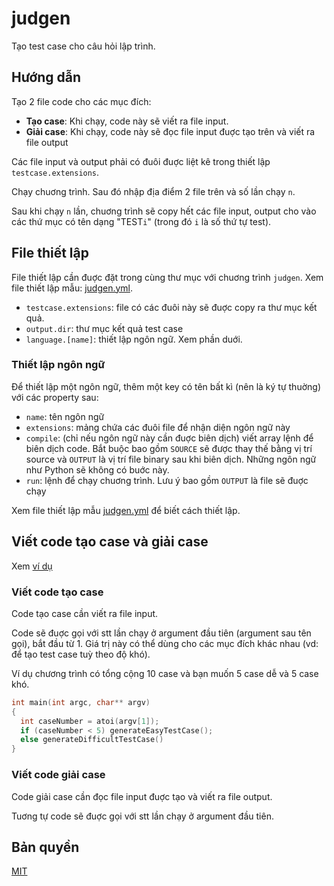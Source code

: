 # judgen

Tạo test case cho câu hỏi lập trình.

## Hướng dẫn

Tạo 2 file code cho các mục đích:

- **Tạo case**: Khi chạy, code này sẽ viết ra file input.
- **Giải case**: Khi chạy, code này sẽ đọc file input đuợc tạo trên và viết ra file output

Các file input và output phải có đuôi đuợc liệt kê trong thiết lập `testcase.extensions`.

Chạy chuơng trình. Sau đó nhập địa điểm 2 file trên và số lần chạy `n`.

Sau khi chạy `n` lần, chuơng trình sẽ copy hết các file input, output cho vào các thứ mục có tên dạng "TEST`i`" (trong đó `i` là số thứ tự test).

## File thiết lập

File thiết lập cần đuợc đặt trong cùng thư mục với chuơng trình `judgen`. Xem file thiết lập mẫu: [judgen.yml](./judgen.yml).

- `testcase.extensions`: file có các đuôi này sẽ đuợc copy ra thư mục kết quả.
- `output.dir`: thư mục kết quả test case
- `language.[name]`: thiết lập ngôn ngữ. Xem phần duới.

### Thiết lập ngôn ngữ

Để thiết lập một ngôn ngữ, thêm một key có tên bất kì (nên là ký tự thuờng) với các property sau:

- `name`: tên ngôn ngữ
- `extensions`: mảng chứa các đuôi file để nhận diện ngôn ngữ này
- `compile`: (chỉ nếu ngôn ngữ này cần đuợc biên dịch) viết array lệnh để biên dịch code. Bắt buộc bao gồm `SOURCE` sẽ được thay thế bằng vị trí source và `OUTPUT` là vị trí file binary sau khi biên dịch. Những ngôn ngữ như Python sẽ không có buớc này.
- `run`: lệnh để chạy chuơng trình. Lưu ý bao gồm `OUTPUT` là file sẽ đuợc chạy

Xem file thiết lập mẫu [judgen.yml](./judgen.yml) để biết cách thiết lập.

## Viết code tạo case và giải case

Xem [ví dụ](./example/)

### Viết code tạo case

Code tạo case cần viết ra file input.

Code sẽ đuợc gọi với stt lần chạy ở argument đầu tiên (argument sau tên gọi), bắt đầu từ 1. Giá trị này có thể dùng cho các mục đích khác nhau (vd: để tạo test case tuỳ theo độ khó).

Ví dụ chương trình có tổng cộng 10 case và bạn muốn 5 case dễ và 5 case khó.

```cpp
int main(int argc, char** argv)
{
  int caseNumber = atoi(argv[1]);
  if (caseNumber < 5) generateEasyTestCase();
  else generateDifficultTestCase()
}
```

### Viết code giải case

Code giải case cần đọc file input đuợc tạo và viết ra file output.

Tuơng tự code sẽ đuợc gọi với stt lần chạy ở argument đầu tiên.

## Bản quyền

[MIT](LICENSE)
